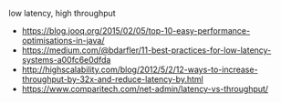 low latency, high throughput

- https://blog.jooq.org/2015/02/05/top-10-easy-performance-optimisations-in-java/
- https://medium.com/@bdarfler/11-best-practices-for-low-latency-systems-a00fc6e0dfda
- http://highscalability.com/blog/2012/5/2/12-ways-to-increase-throughput-by-32x-and-reduce-latency-by.html
- https://www.comparitech.com/net-admin/latency-vs-throughput/
